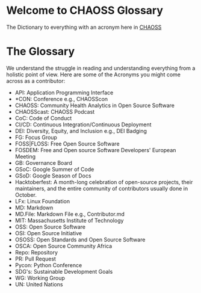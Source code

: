 # Welcome to CHAOSS Glossary 
The Dictionary to everything with an acronym here in [CHAOSS](https://chaoss.community/) 

# The Glossary
We understand the struggle in reading and understanding everything from a holistic point of view. Here are some of the Acronyms you might come across as a contributor: 

- API: Application Programming Interface
- *CON: Conference e.g., CHAOSScon
- CHAOSS: Community Health Analytics in Open Source Software
- CHAOSScast: CHAOSS Podcast 
- CoC: Code of Conduct
- CI/CD: Continuous Integration/Continuous Deployment
- DEI: Diversity, Equity, and Inclusion e.g., DEI Badging
- FG: Focus Group 
- FOSS|FLOSS: Free Open Source Software 
- FOSDEM: Free and Open source Software Developers' European Meeting
- GB: Governance Board
- GSoC: Google Summer of Code
- GSoD: Google Season of Docs
- Hacktoberfest: A month-long celebration of open-source projects, their maintainers, and the entire community of contributors usually done in October.
- LFx: Linux Foundation
- MD: Markdown 
- MD.File: Markdown File e.g., Contributor.md
- MIT: Massachusetts Institute of Technology
- OSS: Open Source Software 
- OSI: Open Source Initiative 
- OSOSS: Open Standards and Open Source Software
- OSCA: Open Source Community Africa
- Repo: Repository
- PR: Pull Request 
- Pycon: Python Conference 
- SDG's: Sustainable Development Goals 
- WG: Working Group 
- UN: United Nations 
 
 
